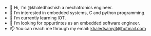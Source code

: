- 👋 Hi, I’m @khaledhashish a mechatronics engineer.
- 👀 I’m interested in embedded systems, C and python programming.
- 🌱 I’m currently learning IOT.
- 💞️ I’m looking for oppurtintes as an embedded software engineer.
- 📫 You can reach me through my email: khaledsamy3@hotmail.com

<!---
khaledhashish/khaledhashish is a ✨ special ✨ repository because its `README.md` (this file) appears on your GitHub profile.
You can click the Preview link to take a look at your changes.
--->
